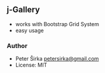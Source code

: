 ## j-Gallery

- works with Bootstrap Grid System
- easy usage

### Author

- Peter Širka <petersirka@gmail.com>
- License: MIT